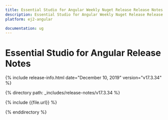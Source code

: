 ```yaml
---
title: Essential Studio for Angular Weekly Nuget Release Release Notes  
description: Essential Studio for Angular Weekly Nuget Release Release Notes  
platform: ej2-angular

documentation: ug
---
```


# Essential Studio for  Angular  Release Notes  

{% include release-info.html date="December 10, 2019"   version="v17.3.34"  %} 

{% directory path: _includes/release-notes/v17.3.34 %}

{% include {{file.url}} %}

{% enddirectory %}
